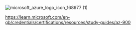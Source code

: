 ![microsoft_azure_logo_icon_168977 (1)](https://github.com/user-attachments/assets/616d10d9-d204-4ab5-84b1-a8e4988ed8c5)


https://learn.microsoft.com/en-gb/credentials/certifications/resources/study-guides/az-900